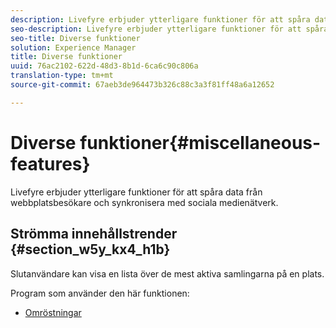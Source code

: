 ```yaml
---
description: Livefyre erbjuder ytterligare funktioner för att spåra data från webbplatsbesökare och synkronisera med sociala medienätverk.
seo-description: Livefyre erbjuder ytterligare funktioner för att spåra data från webbplatsbesökare och synkronisera med sociala medienätverk.
seo-title: Diverse funktioner
solution: Experience Manager
title: Diverse funktioner
uuid: 76ac2102-622d-48d3-8b1d-6ca6c90c806a
translation-type: tm+mt
source-git-commit: 67aeb3de964473b326c88c3a3f81ff48a6a12652

---
```



# Diverse funktioner{#miscellaneous-features}

Livefyre erbjuder ytterligare funktioner för att spåra data från webbplatsbesökare och synkronisera med sociala medienätverk.

## Strömma innehållstrender {#section_w5y_kx4_h1b}

Slutanvändare kan visa en lista över de mest aktiva samlingarna på en plats.

Program som använder den här funktionen:

* [Omröstningar](../c-about-apps/c-polls-app/c-polls-app.md#c_polls_app)

